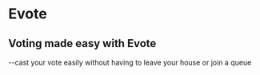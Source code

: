 # Evote
## Voting made easy with Evote
--cast your vote easily without having to leave your house or join a queue
